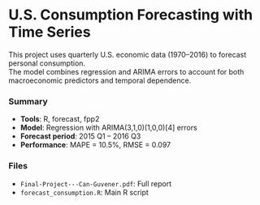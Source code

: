 # U.S. Consumption Forecasting with Time Series

This project uses quarterly U.S. economic data (1970–2016) to forecast personal consumption.  
The model combines regression and ARIMA errors to account for both macroeconomic predictors and temporal dependence.

### Summary
- **Tools**: R, forecast, fpp2
- **Model**: Regression with ARIMA(3,1,0)(1,0,0)[4] errors
- **Forecast period**: 2015 Q1 – 2016 Q3
- **Performance**: MAPE = 10.5%, RMSE = 0.097

### Files
- `Final-Project---Can-Guvener.pdf`: Full report
- `forecast_consumption.R`: Main R script

